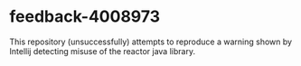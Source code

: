 # feedback-4008973
This repository (unsuccessfully) attempts to reproduce a warning shown by Intellij detecting misuse of the reactor java library.
